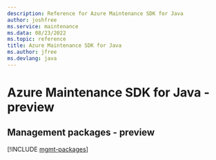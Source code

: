 ```yaml
---
description: Reference for Azure Maintenance SDK for Java
author: joshfree
ms.service: maintenance
ms.data: 08/23/2022
ms.topic: reference
title: Azure Maintenance SDK for Java
ms.author: jfree
ms.devlang: java
---
```

# Azure Maintenance SDK for Java - preview

## Management packages - preview
[!INCLUDE [mgmt-packages](maintenance-mgmt-index.md)]